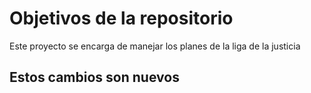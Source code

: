 # Objetivos de la repositorio

Este proyecto se encarga de manejar los planes de la liga de la justicia


## Estos cambios son nuevos 


